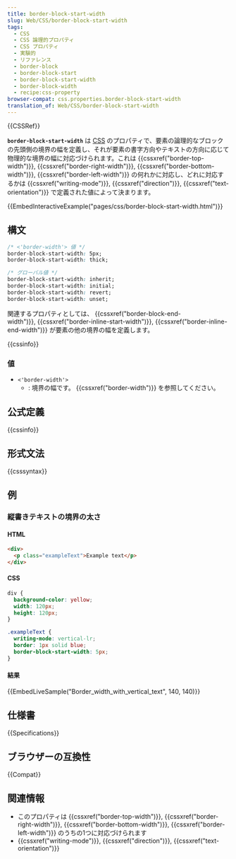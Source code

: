 ```yaml
---
title: border-block-start-width
slug: Web/CSS/border-block-start-width
tags:
  - CSS
  - CSS 論理的プロパティ
  - CSS プロパティ
  - 実験的
  - リファレンス
  - border-block
  - border-block-start
  - border-block-start-width
  - border-block-width
  - recipe:css-property
browser-compat: css.properties.border-block-start-width
translation_of: Web/CSS/border-block-start-width
---
```

{{CSSRef}}

**`border-block-start-width`** は [CSS](/ja/docs/Web/CSS) のプロパティで、要素の論理的なブロックの先頭側の境界の幅を定義し、それが要素の書字方向やテキストの方向に応じて物理的な境界の幅に対応づけられます。これは {{cssxref("border-top-width")}}, {{cssxref("border-right-width")}}, {{cssxref("border-bottom-width")}}, {{cssxref("border-left-width")}} の何れかに対応し、どれに対応するかは {{cssxref("writing-mode")}}, {{cssxref("direction")}}, {{cssxref("text-orientation")}} で定義された値によって決まります。

{{EmbedInteractiveExample("pages/css/border-block-start-width.html")}}

## 構文

```css
/* <'border-width'> 値 */
border-block-start-width: 5px;
border-block-start-width: thick;

/* グローバル値 */
border-block-start-width: inherit;
border-block-start-width: initial;
border-block-start-width: revert;
border-block-start-width: unset;
```

関連するプロパティとしては、 {{cssxref("border-block-end-width")}}, {{cssxref("border-inline-start-width")}}, {{cssxref("border-inline-end-width")}} が要素の他の境界の幅を定義します。

{{cssinfo}}

### 値

- `<'border-width'>`
  - : 境界の幅です。 {{cssxref("border-width")}} を参照してください。

## 公式定義

{{cssinfo}}

## 形式文法

{{csssyntax}}

## 例

<h3 id="Border_width_with_vertical_text">縦書きテキストの境界の太さ</h3>

#### HTML

```html
<div>
  <p class="exampleText">Example text</p>
</div>
```

#### CSS

```css
div {
  background-color: yellow;
  width: 120px;
  height: 120px;
}

.exampleText {
  writing-mode: vertical-lr;
  border: 1px solid blue;
  border-block-start-width: 5px;
}
```

#### 結果

{{EmbedLiveSample("Border_width_with_vertical_text", 140, 140)}}

## 仕様書

{{Specifications}}

## ブラウザーの互換性

{{Compat}}

## 関連情報

- このプロパティは {{cssxref("border-top-width")}}, {{cssxref("border-right-width")}}, {{cssxref("border-bottom-width")}}, {{cssxref("border-left-width")}} のうちの1つに対応づけられます
- {{cssxref("writing-mode")}}, {{cssxref("direction")}}, {{cssxref("text-orientation")}}
